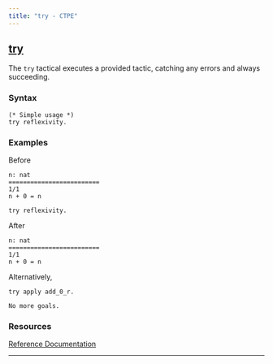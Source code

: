 ```yaml
---
title: "try - CTPE"
---
```


## [try](/ctpe/Tacticals/try.html)

The `try` tactical executes a provided tactic, catching any errors and always succeeding.

### Syntax

```coq
(* Simple usage *)
try reflexivity.
```

### Examples

Before
```coq
n: nat
=========================
1/1
n + 0 = n
```

```coq
try reflexivity.
```

After
```coq
n: nat
=========================
1/1
n + 0 = n
```

Alternatively,

```coq
try apply add_0_r.
```

```coq
No more goals.
```

### Resources

[Reference Documentation](https://coq.inria.fr/doc/master/refman/proof-engine/ltac.html#coq:tacn.try)

<hr>
